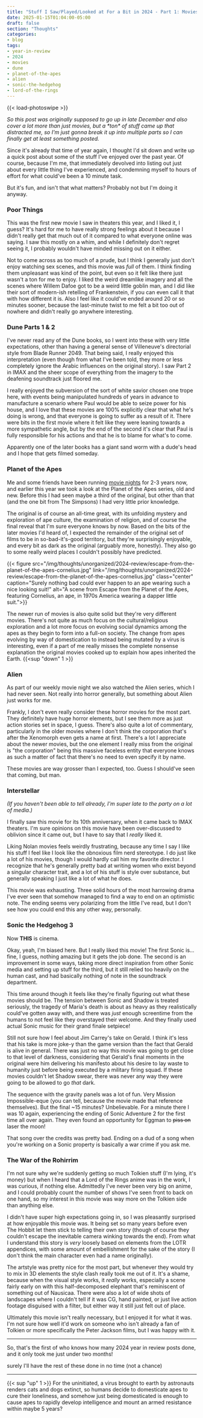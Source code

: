 ```yaml
---
title: "Stuff I Saw/Played/Looked at For a Bit in 2024 - Part 1: Movies"
date: 2025-01-15T01:04:00-05:00
draft: false
section: "Thoughts"
categories:
- blog
tags:
- year-in-review
- 2024
- movies
- dune
- planet-of-the-apes
- alien
- sonic-the-hedgehog
- lord-of-the-rings
---
```


{{< load-photoswipe >}}

*So this post was originally supposed to go up in late December and also cover a lot more than just movies, but a \*ton\* of stuff came up that distracted me, so I'm just gonna break it up into multiple parts so I can finally get at least something posted.*

Since it's already that time of year again, I thought I'd sit down and write up a quick post about some of the stuff I've enjoyed over the past year. Of course, because I'm me, that immediately devolved into listing out just about every little thing I've experienced, and condemning myself to hours of effort for what could've been a 10 minute task.

But it's fun, and isn't that what matters? Probably not but I'm doing it anyway.

### Poor Things

This was the first new movie I saw in theaters this year, and I liked it, I guess? It's hard for me to have really strong feelings about it because I didn't really get that much out of it compared to what everyone online was saying. I saw this mostly on a whim, and while I definitely don't regret seeing it, I probably wouldn't have minded missing out on it either.

Not to come across as too much of a prude, but I think I generally just don't enjoy watching sex scenes, and this movie was *full* of them. I think finding them unpleasant was kind of the point, but even so it felt like there just wasn't a ton for me to enjoy. I liked the weird dreamlike imagery and all the scenes where Willem Dafoe got to be a weird little goblin man, and I did like their sort of modern-ish retelling of Frankenstein, if you can even call it that with how different it is. Also I feel like it could've ended around 20 or so minutes sooner, because the last-minute twist to me felt a bit too out of nowhere and didn't really go anywhere interesting.

### Dune Parts 1 & 2

I've never read any of the Dune books, so I went into these with very little expectations, other than having a general sense of Villeneuve's directorial style from Blade Runner 2049. That being said, I really enjoyed this interpretation (even though from what I've been told, they more or less completely ignore the Arabic influences on the original story). I saw Part 2 in IMAX and the sheer scope of everything from the imagery to the deafening soundtrack just floored me.

I really enjoyed the subversion of the sort of white savior chosen one trope here, with events being manipulated hundreds of years in advance to manufacture a scenario where Paul would be able to seize power for his house, and I love that these movies are 100% explicitly clear that what he's doing is wrong, and that everyone is going to suffer as a result of it. There were bits in the first movie where it felt like they were leaning towards a more sympathetic angle, but by the end of the second it's clear that Paul is fully responsible for his actions and that he is to blame for what's to come.

Apparently one of the later books has a giant sand worm with a dude's head and I hope that gets filmed someday.

### Planet of the Apes

Me and some friends have been running [movie nights](https://letterboxd.com/ratheronfire/list/extralives-movie-nights/) for 2-3 years now, and earlier this year we took a look at the Planet of the Apes series, old and new. Before this I had seen maybe a third of the original, but other than that (and the one bit from The Simpsons) I had very little prior knowledge.

The original is of course an all-time great, with its unfolding mystery and exploration of ape culture, the examination of religion, and of course the final reveal that I'm sure everyone knows by now. Based on the bits of the later movies I'd heard of, I expected the remainder of the original set of films to be in so-bad-it's-good territory, but they're surprisingly enjoyable, and every bit as dark as the original (arguably more, honestly). They also go to some really weird places I couldn't possibly have predicted.

{{< figure
    src="/img/thoughts/unorganized/2024-review/escape-from-the-planet-of-the-apes-cornelius.jpg"
    link="/img/thoughts/unorganized/2024-review/escape-from-the-planet-of-the-apes-cornelius.jpg"
    class="center"
    caption="Surely nothing bad could ever happen to an ape wearing such a nice looking suit!"
    alt="A scene from Escape from the Planet of the Apes, featuring Cornelius, an ape, in 1970s America wearing a dapper little suit.">}}

The newer run of movies is also quite solid but they're very different movies. There's not quite as much focus on the cultural/religious exploration and a lot more focus on evolving social dynamics among the apes as they begin to form into a full-on society. The change from apes evolving by way of domestication to instead being mutated by a virus is interesting, even if a part of me really misses the complete nonsense explanation the original movies cooked up to explain how apes inherited the Earth. {{<sup "down" 1 >}}

### Alien

As part of our weekly movie night we also watched the Alien series, which I had never seen. Not really into horror generally, but something about Alien just works for me.

Frankly, I don't even really consider these horror movies for the most part. They definitely have huge horror elements, but I see them more as just action stories set in space, I guess. There's also quite a lot of commentary, particularly in the older movies where I don't think the corporation that's after the Xenomorph even gets a name at first. There's a lot I appreciate about the newer movies, but the one element I really miss from the original is "the corporation" being this massive faceless entity that everyone knows as such a matter of fact that there's no need to even specify it by name.

These movies are way grosser than I expected, too. Guess I should've seen that coming, but man.

### Interstellar

*(If you haven't been able to tell already, I'm super late to the party on a lot of media.)*

I finally saw this movie for its 10th anniversary, when it came back to IMAX theaters. I'm sure opinions on this movie have been over-discussed to oblivion since it came out, but I have to say that I *really* liked it.

Liking Nolan movies feels weirdly frustrating, because any time I say I like his stuff I feel like I look like the obnoxious film nerd stereotype. I do just like a lot of his movies, though I would hardly call him my favorite director. I recognize that he's generally pretty bad at writing women who exist beyond a singular character trait, and a lot of his stuff is style over substance, but generally speaking I just like a lot of what he does.

This movie was exhausting. Three solid hours of the most harrowing drama I've ever seen that somehow managed to find a way to end on an optimistic note. The ending seems very polarizing from the little I've read, but I don't see how you could end this any other way, personally.

### Sonic the Hedgehog 3

Now **THIS** is cinema.

Okay, yeah, I'm biased here. But I really liked this movie! The first Sonic is... fine, I guess, nothing amazing but it gets the job done. The second is an improvement in some ways, taking more direct inspiration from other Sonic media and setting up stuff for the third, but it still relied too heavily on the human cast, and had basically nothing of note in the soundtrack department.

This time around though it feels like they're finally figuring out what these movies should be. The tension between Sonic and Shadow is treated seriously, the tragedy of Maria's death is about as heavy as they realistically could've gotten away with, and there was *just* enough screentime from the humans to not feel like they overstayed their welcome. And they finally used actual Sonic music for their grand finale setpiece!

Still not sure how I feel about Jim Carrey's take on Gerald. I think it's less that his take is more joke-y than the game version than the fact that Gerald is alive in general. There was just no way this movie was going to get close to that level of darkness, considering that Gerald's final moments in the original were him delivering his manifesto about his desire to lay waste to humanity just before being executed by a military firing squad. If these movies couldn't let Shadow swear, there was never any way they were going to be allowed to go *that* dark.

The sequence with the gravity panels was a lot of fun. Very Mission Impossible-eque (you can tell, because the movie made that reference themselves). But the final ~15 minutes? Unbelievable. For a minute there I was 10 again, experiencing the ending of Sonic Adventure 2 for the first time all over again. They even found an opportunity for Eggman to ~~piss on~~ laser the moon!

That song over the credits was pretty bad. Ending on a dud of a song when you're working on a Sonic property is basically a war crime if you ask me.

### The War of the Rohirrim

I'm not sure why we're suddenly getting so much Tolkien stuff (I'm lying, it's money) but when I heard that a Lord of the Rings anime was in the work, I was curious, if nothing else. Admittedly I've never been very big on anime, and I could probably count the number of shows I've seen front to back on one hand, so my interest in this movie was way more on the Tolkien side than anything else.

I didn't have super high expectations going in, so I was pleasantly surprised at how enjoyable this movie was. It being set so many years before even The Hobbit let them stick to telling their own story (though of course they couldn't escape the inevitable camera winking towards the end). From what I understand this story is *very* loosely based on elements from the LOTR appendices, with some amount of embellishment for the sake of the story (I don't think the main character even had a name originally).

The artstyle was pretty nice for the most part, but whenever they would try to mix in 3D elements the style clash really took me out of it. It's a shame, because when the visual style works, it *really* works, especially a scene fairly early on with this half-decomposed elephant that's reminiscent of something out of Nausicaa. There were also a lot of wide shots of landscapes where I couldn't tell if it was CG, hand painted, or just live action footage disguised with a filter, but either way it still just felt out of place.

Ultimately this movie isn't really necessary, but I enjoyed it for what it was. I'm not sure how well it'd work on someone who isn't already a fan of Tolkien or more specifically the Peter Jackson films, but I was happy with it.

---

So, that's the first of who knows how many 2024 year in review posts done, and it only took me just under two months!

surely I'll have the rest of these done in no time (not a chance)

---

{{< sup "up" 1 >}} For the uninitiated, a virus brought to earth by astronauts renders cats and dogs extinct, so humans decide to domesticate apes to cure their loneliness, and somehow just being domesticated is enough to cause apes to rapidly develop intelligence and mount an armed resistance within maybe 5 years?